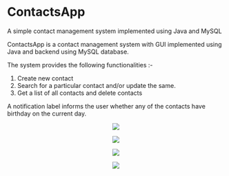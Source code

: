# ContactsApp
A simple contact management system implemented using Java and MySQL

ContactsApp is a contact management system with GUI implemented using Java and backend using MySQL database.   

The system provides the following functionalities :-  
1. Create new contact  
2. Search for a particular contact and/or update the same.   
3. Get a list of all contacts and delete contacts

A notification label informs the user whether any of the contacts have birthday on the current day.  

<p align="center">
  <img src ="https://raw.githubusercontent.com/bhaskarcodes/ContactsApp/master/contacts.png" ></a>
</p>

<p align="center">
  <img src ="https://raw.githubusercontent.com/bhaskarcodes/ContactsApp/master/addnewcontact.png" ></a>
</p>

<p align="center">
  <img src ="https://raw.githubusercontent.com/bhaskarcodes/ContactsApp/master/showall.png" ></a>
</p>

<p align="center">
  <img src ="https://raw.githubusercontent.com/bhaskarcodes/ContactsApp/master/updateandsearch.png" ></a>
</p>
